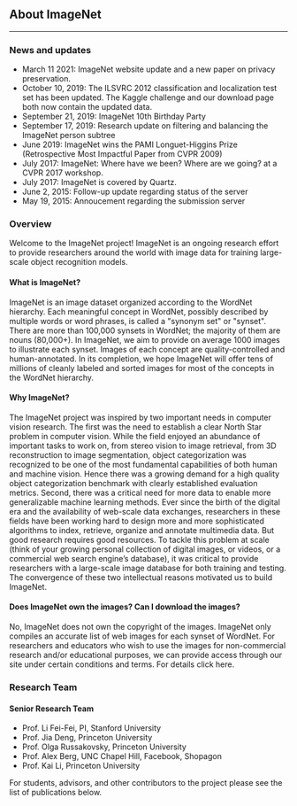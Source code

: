 ## About ImageNet

-----

### News and updates
- March 11 2021: ImageNet website update and a new paper on privacy preservation.
- October 10, 2019: The ILSVRC 2012 classification and localization test set has been updated. The Kaggle challenge and our download page both now contain the updated data.
- September 21, 2019: ImageNet 10th Birthday Party
- September 17, 2019: Research update on filtering and balancing the ImageNet person subtree
- June 2019: ImageNet wins the PAMI Longuet-Higgins Prize (Retrospective Most Impactful Paper from CVPR 2009)
- July 2017: ImageNet: Where have we been? Where are we going? at a CVPR 2017 workshop.
- July 2017: ImageNet is covered by Quartz.
- June 2, 2015: Follow-up update regarding status of the server
- May 19, 2015: Annoucement regarding the submission server

### Overview
Welcome to the ImageNet project! ImageNet is an ongoing research effort to provide researchers around the world with image data for training large-scale object recognition models.

#### What is ImageNet?
ImageNet is an image dataset organized according to the WordNet hierarchy. Each meaningful concept in WordNet, possibly described by multiple words or word phrases, is called a "synonym set" or "synset". There are more than 100,000 synsets in WordNet; the majority of them are nouns (80,000+). In ImageNet, we aim to provide on average 1000 images to illustrate each synset. Images of each concept are quality-controlled and human-annotated. In its completion, we hope ImageNet will offer tens of millions of cleanly labeled and sorted images for most of the concepts in the WordNet hierarchy.

#### Why ImageNet?
The ImageNet project was inspired by two important needs in computer vision research. The first was the need to establish a clear North Star problem in computer vision. While the field enjoyed an abundance of important tasks to work on, from stereo vision to image retrieval, from 3D reconstruction to image segmentation, object categorization was recognized to be one of the most fundamental capabilities of both human and machine vision. Hence there was a growing demand for a high quality object categorization benchmark with clearly established evaluation metrics. Second, there was a critical need for more data to enable more generalizable machine learning methods. Ever since the birth of the digital era and the availability of web-scale data exchanges, researchers in these fields have been working hard to design more and more sophisticated algorithms to index, retrieve, organize and annotate multimedia data. But good research requires good resources. To tackle this problem at scale (think of your growing personal collection of digital images, or videos, or a commercial web search engine’s database), it was critical to provide researchers with a large-scale image database for both training and testing. The convergence of these two intellectual reasons motivated us to build ImageNet.

#### Does ImageNet own the images? Can I download the images?
No, ImageNet does not own the copyright of the images. ImageNet only compiles an accurate list of web images for each synset of WordNet. For researchers and educators who wish to use the images for non-commercial research and/or educational purposes, we can provide access through our site under certain conditions and terms. For details click here.

### Research Team
#### Senior Research Team
- Prof. Li Fei-Fei, PI, Stanford University
- Prof. Jia Deng, Princeton University
- Prof. Olga Russakovsky, Princeton University
- Prof. Alex Berg, UNC Chapel Hill, Facebook, Shopagon
- Prof. Kai Li, Princeton University

For students, advisors, and other contributors to the project please see the list of publications below.